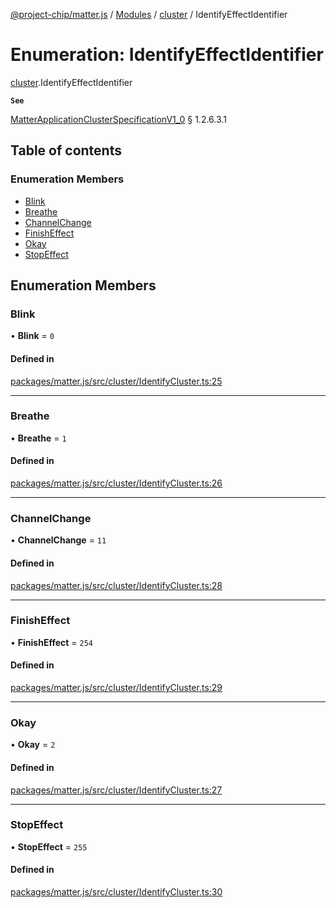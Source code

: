 [@project-chip/matter.js](../README.md) / [Modules](../modules.md) / [cluster](../modules/cluster.md) / IdentifyEffectIdentifier

# Enumeration: IdentifyEffectIdentifier

[cluster](../modules/cluster.md).IdentifyEffectIdentifier

**`See`**

[MatterApplicationClusterSpecificationV1_0](../interfaces/spec.MatterApplicationClusterSpecificationV1_0.md) § 1.2.6.3.1

## Table of contents

### Enumeration Members

- [Blink](cluster.IdentifyEffectIdentifier.md#blink)
- [Breathe](cluster.IdentifyEffectIdentifier.md#breathe)
- [ChannelChange](cluster.IdentifyEffectIdentifier.md#channelchange)
- [FinishEffect](cluster.IdentifyEffectIdentifier.md#finisheffect)
- [Okay](cluster.IdentifyEffectIdentifier.md#okay)
- [StopEffect](cluster.IdentifyEffectIdentifier.md#stopeffect)

## Enumeration Members

### Blink

• **Blink** = ``0``

#### Defined in

[packages/matter.js/src/cluster/IdentifyCluster.ts:25](https://github.com/project-chip/matter.js/blob/5bdbf8d/packages/matter.js/src/cluster/IdentifyCluster.ts#L25)

___

### Breathe

• **Breathe** = ``1``

#### Defined in

[packages/matter.js/src/cluster/IdentifyCluster.ts:26](https://github.com/project-chip/matter.js/blob/5bdbf8d/packages/matter.js/src/cluster/IdentifyCluster.ts#L26)

___

### ChannelChange

• **ChannelChange** = ``11``

#### Defined in

[packages/matter.js/src/cluster/IdentifyCluster.ts:28](https://github.com/project-chip/matter.js/blob/5bdbf8d/packages/matter.js/src/cluster/IdentifyCluster.ts#L28)

___

### FinishEffect

• **FinishEffect** = ``254``

#### Defined in

[packages/matter.js/src/cluster/IdentifyCluster.ts:29](https://github.com/project-chip/matter.js/blob/5bdbf8d/packages/matter.js/src/cluster/IdentifyCluster.ts#L29)

___

### Okay

• **Okay** = ``2``

#### Defined in

[packages/matter.js/src/cluster/IdentifyCluster.ts:27](https://github.com/project-chip/matter.js/blob/5bdbf8d/packages/matter.js/src/cluster/IdentifyCluster.ts#L27)

___

### StopEffect

• **StopEffect** = ``255``

#### Defined in

[packages/matter.js/src/cluster/IdentifyCluster.ts:30](https://github.com/project-chip/matter.js/blob/5bdbf8d/packages/matter.js/src/cluster/IdentifyCluster.ts#L30)
